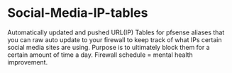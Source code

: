 # Social-Media-IP-tables
Automatically updated and pushed URL(IP) Tables for pfsense aliases that you can raw auto update to your firewall to keep track of what IPs certain social media sites are using.   Purpose is to ultimately block them for a certain amount of time a day.  Firewall schedule = mental health improvement.
